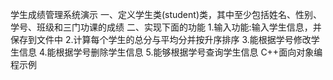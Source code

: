  学生成绩管理系统演示 
 一、定义学生类(student)类，其中至少包括姓名、性别、学号、班级和三门功课的成绩 
 二、实现下面的功能 
     1.输入功能:输入学生信息，并保存到文件中 
     2.计算每个学生的总分与平均分并按升序排序 
     3.能根据学号修改学生信息 
     4.能根据学号删除学生信息 
     5.能够根据学号查询学生信息 
     C++面向对象编程示例
